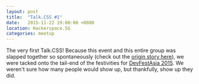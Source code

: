 ```yaml
---
layout: post
title:  "Talk.CSS #1"
date:   2015-11-22 19:00:00 +0800
location: Hackerspace.SG
categories: meetup
---
```


The very first Talk.CSS! Because this event and this entire group was slapped together so spontaneously (check out the [origin story here]()), we were tacked onto the tail-end of the festivities for [DevFestAsia 2015](http://2015.devfest.asia/). We weren't sure how many people would show up, but thankfully, show up they did. 

<div class="c-meetup-info">
  
</div>
